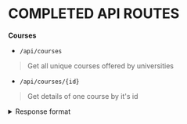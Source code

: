 # COMPLETED API ROUTES


**Courses**

- `/api/courses`
 >Get all unique courses offered by universities
 
- `/api/courses/{id}`
 >Get details of one course by it's id
 
 <details>
 <summary>Response format</summary>
 
 ```json
{
 "id" : 11,
 "name" : "BACHELOR OF SCIENCE (BIOLOGY)",
 "holland_code" : "code",
 "created_at" : 2022-10-01 15:16:57,
 "updated_at" : 2022-10-01 15:16:57,
}
 ```
</details>
